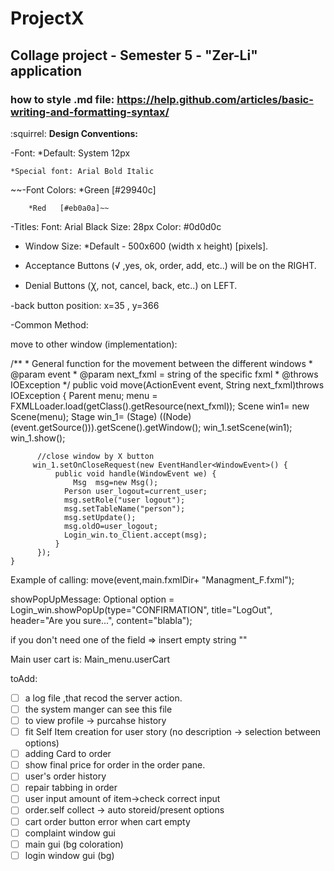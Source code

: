 # ProjectX 
## Collage project - Semester 5 - "Zer-Li" application
### how to style .md file: https://help.github.com/articles/basic-writing-and-formatting-syntax/
:squirrel:
**Design Conventions:**

-Font:  *Default: System 12px

	*Special font: Arial Bold Italic

~~-Font Colors: *Green [#29940c]

		*Red   [#eb0a0a]~~
		
-Titles:	Font: Arial Black
		Size: 28px
		Color: #0d0d0c


- Window Size:  *Default - 500x600 (width x height) [pixels].

- Acceptance Buttons (√ ,yes, ok, order, add, etc..) will be on the RIGHT.
- Denial Buttons (Ꭓ, not, cancel, back, etc..) on LEFT.


-back button position: x=35 , y=366


-Common Method:

move to other window (implementation):

/**
     * General function for the movement between the different windows
     * @param event
     * @param next_fxml = string of the specific fxml
     * @throws IOException
     */
    public void move(ActionEvent event, String next_fxml)throws IOException 
	{
		  Parent menu;
		  menu = FXMLLoader.load(getClass().getResource(next_fxml));
		 Scene win1= new Scene(menu);
		 Stage win_1= (Stage) ((Node) (event.getSource())).getScene().getWindow();
		 win_1.setScene(win1);
		 win_1.show();
		 
		  //close window by X button
		 win_1.setOnCloseRequest(new EventHandler<WindowEvent>() {
	          public void handle(WindowEvent we) {
	        	  Msg  msg=new Msg();
	      		Person user_logout=current_user;
	      		msg.setRole("user logout");
	      		msg.setTableName("person");
	      		msg.setUpdate();
	      		msg.oldO=user_logout;
	      		Login_win.to_Client.accept(msg);
	          }
	      });        
	}
  
Example of calling:
  move(event,main.fxmlDir+ "Managment_F.fxml");

showPopUpMessage:
Optional<ButtonType> option = Login_win.showPopUp(type="CONFIRMATION", title="LogOut", header="Are you sure...", content="blabla");

if you don't need one of the field => insert empty string ""

Main user cart is: Main_menu.userCart


toAdd:
- [ ] a log file ,that recod the server action.
- [ ] the system manger can see this file
- [ ] to view profile -> purcahse  history
- [ ] fit Self Item creation for user story (no description -> selection between options)
- [ ] adding Card to order
- [ ] show final price for order in the order pane.
- [ ] user's order history
- [ ] repair tabbing in order
- [ ] user input amount of item->check correct input
- [ ] order.self collect -> auto storeid/present options
- [ ] cart order button error when cart empty
- [ ] complaint window gui
- [ ] main gui (bg coloration)
- [ ] login window gui (bg)
